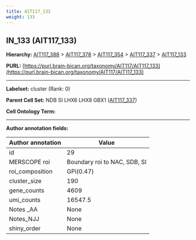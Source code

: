 ```yaml
---
title: AIT117_133
weight: 133
---
```

## IN_133 (AIT117_133)
<b>Hierarchy: </b>
[AIT117_388](../AIT117_388) >
[AIT117_378](../AIT117_378) >
[AIT117_354](../AIT117_354) >
[AIT117_337](../AIT117_337) >
[AIT117_133](../AIT117_133)

**PURL:** [https://purl.brain-bican.org/taxonomy/AIT117/AIT117_133](https://purl.brain-bican.org/taxonomy/AIT117/AIT117_133)

---


**Labelset:** cluster (Rank: 0)

**Parent Cell Set:** NDB SI LHX6 LHX8 GBX1 ([AIT117_337](../AIT117_337))



**Cell Ontology Term:** 

[MARKER GENES.]: #


---

[TRANSFERRED ANNOTATIONS.]: #


[AUTHOR ANNOTATION FIELDS.]: #


**Author annotation fields:**

| Author annotation | Value |
|-------------------|-------|
|id|29|
|MERSCOPE roi|Boundary roi to NAC, SDB, SI|
|roi_composition|GPi(0.47) | PuPV(0.24) | NAC(0.18)|
|cluster_size|190|
|gene_counts|4609|
|umi_counts|16547.5|
|Notes _AA|None|
|Notes_NJJ|None|
|shiny_order|None|
